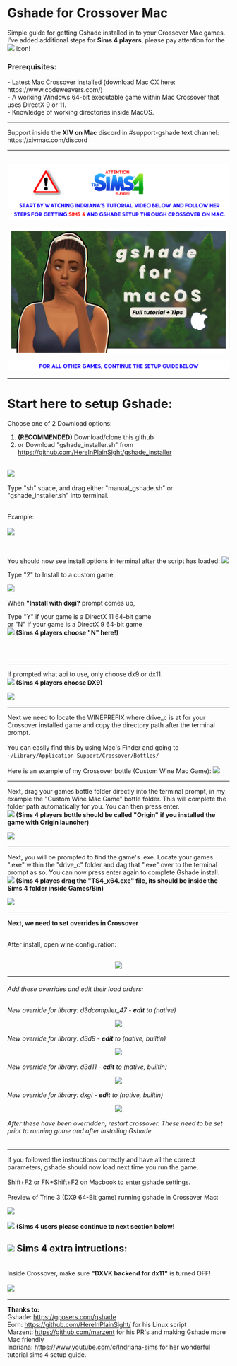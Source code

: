 # Gshade for Crossover Mac
Simple guide for getting Gshade installed in to your Crossover Mac games.<br>
I've added additional steps for <b>Sims 4 players</b>, please pay attention for the <img src="/gh images/the_sims2.png"></a> icon!</p>

<h3>Prerequisites:</h3>
- Latest Mac Crossover installed (download Mac CX here: https://www.codeweavers.com/)<br>
- A working Windows 64-bit executable game within Mac Crossover that uses DirectX 9 or 11. <br>
- Knowledge of working directories inside MacOS.<br>

<hr>
Support inside the <b>XIV on Mac</B> discord in #support-gshade text channel: https://xivmac.com/discord
<hr>


<br>
<img src="/gh images/newsims.png"></a> </p>

<div align="center"> <a href="https://www.youtube.com/c/Indriana-sims" </a>


[![Sims4TutroialbyIndriana](https://raw.githubusercontent.com/seathasky/gshade_cx_mac/main/gh%20images/indrianatTN.png)](https://www.youtube.com/watch?v=rs_lHlIQHqw "Video showcasing mod support on Mac")</div>

<img src="/gh images/othergames.png"></a> </p>

<hr>

<h1>Start here to setup Gshade:</h1>

Choose one of 2 Download options:<br>
1)  <b>(RECOMMENDED)</b> Download/clone this github<br>
2)  or Download "gshade_installer.sh" from https://github.com/HereInPlainSight/gshade_installer<br><br>


<img src="/gh images/first.png"></a> </p>

Type "sh" space, and drag either "manual_gshade.sh" or "gshade_installer.sh" into terminal. <br><br>

Example:<br><br>
<img src="/gh images/kik.gif"></a> </p><br>


You should now see install options in terminal after the script has loaded:
<img src="/gh images/install1.png"></a> </p>


Type "2" to Install to a custom game.<br>

<img src="/gh images/customgame.png"></a> </p>

When <b>"Install with dxgi?</b> prompt comes up,<br>

Type "Y" if your game is a DirectX 11 64-bit game <br>
or "N" if your game is a DirectX 9 64-bit game <br><img src="/gh images/the_sims2.png"></a><b> (Sims 4 players choose "N" here!)</b></p><br><br>

<hr>

If prompted what api to use, only choose dx9 or dx11.<br> <img src="/gh images/the_sims2.png"></a><b> (Sims 4 players choose DX9)</b></p>
<img src="/gh images/dx.png"></a> </p>

<hr>

Next we need to locate the WINEPREFIX where drive_c is at for your Crossover installed game and copy the directory path after the terminal prompt.<br><br>
You can easily find this by using Mac's Finder and going to ```~/Library/Application Support/Crossover/Bottles/```<br><br>
Here is an example of my Crossover bottle (Custom Wine Mac Game):
<img src="/gh images/drivec.png"></a> </p>

<hr>

Next, drag your games bottle folder directly into the terminal prompt, in my example the "Custom Wine Mac Game" bottle folder. This will complete the folder path automatically for you. You can then press enter. <br><img src="/gh images/the_sims2.png"></a><b> (Sims 4 players bottle should be called "Origin" if you installed the game with Origin launcher)</b></p>
<img src="/gh images/drivecpath.png"></a> </p>

<hr>

Next, you will be prompted to find the game's .exe. Locate your games ".exe" within the "drive_c" folder and dag that ".exe" over to the terminal prompt as so. You can now press enter again to complete Gshade install.<br>
<img src="/gh images/the_sims2.png"></a><b> (Sims 4 playes drag the "TS4_x64.exe" file, its should be inside the Sims 4 folder inside Games/Bin)</b></p>

<img src="/gh images/exe.png"></a> </p>

<hr>

<b>Next, we need to set overrides in Crossover</b><br><br>

After install, open wine configuration:</h6>
<br><br>
<p align="center"> 
<img src="https://i.imgur.com/oBp3UPL.png">
</p>

------------------------------------------------------------------------------------------------------------
<h6>Add these overrides and edit their load orders:<b5>
<br><br>

New override for library: d3dcompiler_47 - <b>edit</b> to (native)
  <p align="center"> 
<img src="/gh images/over1.png"></a> 
</p>

New override for library: d3d9 - <b>edit</b> to (native, builtin)
  <p align="center"> 
<img src="/gh images/over2.png"></a> 
</p>

New override for library: d3d11 - <b>edit</b> to (native, builtin)
  <p align="center"> 
<img src="/gh images/over3.png"></a> 
</p>

New override for library: dxgi - <b>edit</b> to (native, builtin)
  <p align="center"> 
<img src="/gh images/over4.png"></a> 
</p>


After these have been overridden, restart crossover. These need to be set prior to running game and after installing Gshade.</h6></div>

<hr>

If you followed the instructions correctly and have all the correct parameters, gshade should now load next time you run the game.<br><br>
Shift+F2 or FN+Shift+F2 on Macbook to enter gshade settings.<br><br>
Preview of Trine 3 (DX9 64-Bit game) running gshade in Crossover Mac: 

<img src="/gh images/trine2.png"></a> </p>

<img src="/gh images/the_sims2.png"></a> <b> (Sims 4 users please continue to next section below!</b></p>

<h2><img src="/gh images/the_sims2.png"></a> Sims 4 extra intructions:</h2><br></p<

Inside Crossover, make sure <b>"DXVK backend for dx11"</b> is turned OFF!<br><br>
<img src="/gh images/sims4.png"></a> </p>

<hr>

<b>Thanks to:</b><br> 
Gshade: https://gposers.com/gshade <br>
Eorn: https://github.com/HereInPlainSight/ for his Linux script<br>
Marzent: https://github.com/marzent for his PR's and making Gshade more Mac friendly<br>
Indriana: https://www.youtube.com/c/Indriana-sims for her wonderful tutorial sims 4 setup guide.
